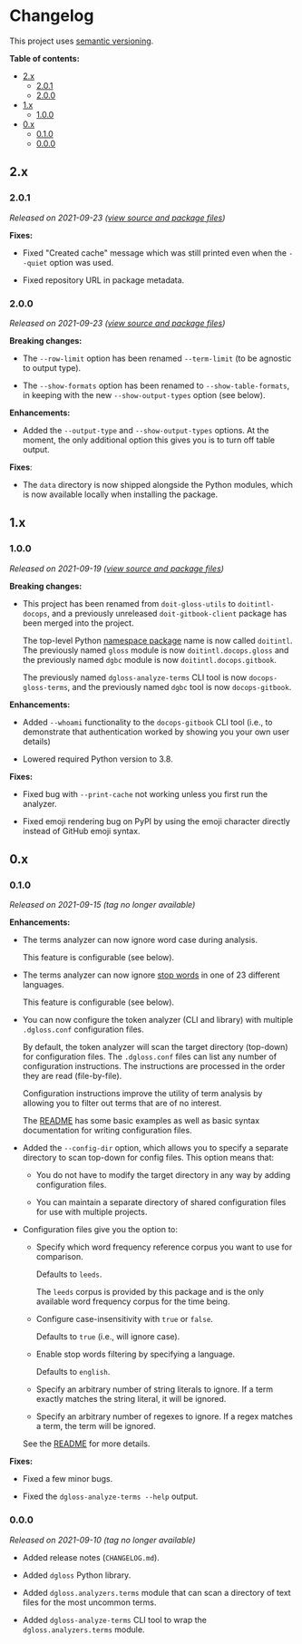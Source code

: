 # Changelog

This project uses [semantic versioning][semver].

**Table of contents:**

- [2.x](#2x)
  - [2.0.1](#201)
  - [2.0.0](#200)
- [1.x](#1x)
  - [1.0.0](#100)
- [0.x](#0x)
  - [0.1.0](#010)
  - [0.0.0](#000)

[semver]: https://semver.org/

<!--

## Unreleased

ADD UNRELEASED CHANGES HERE UNTIL THE NEXT RELEASE IS MADE

**Enhancements:**

- Added new `docops-screenshots` program, which can frame screenshots with a
  drop shadow.

**Fixes:**

- NLTK now downloads the required `omw-1.4` dataset.

-->

## 2.x

### 2.0.1

_Released on 2021-09-23 ([view source and package files][2.0.1])_

**Fixes:**

- Fixed "Created cache" message which was still printed even when the `--quiet`
  option was used.

- Fixed repository URL in package metadata.

[2.0.1]: https://github.com/doitintl/docops-utils/releases/tag/2.0.1

### 2.0.0

_Released on 2021-09-23 ([view source and package files][2.0.0])_

**Breaking changes:**

- The `--row-limit` option has been renamed `--term-limit` (to be agnostic to
  output type).

- The `--show-formats` option has been renamed to
  `--show-table-formats`, in keeping with the new `--show-output-types`
  option (see below).

**Enhancements:**

- Added the `--output-type` and `--show-output-types` options. At the
  moment, the only additional option this gives you is to turn off table
  output.

**Fixes**:

- The `data` directory is now shipped alongside the Python modules, which is
  now available locally when installing the package.

[2.0.0]: https://github.com/doitintl/docops-utils/releases/tag/2.0.0

## 1.x

### 1.0.0

_Released on 2021-09-19 ([view source and package files][1.0.0])_

**Breaking changes:**

- This project has been renamed from `doit-gloss-utils` to `doitintl-docops`,
  and a previously unreleased `doit-gitbook-client` package has been merged
  into the project.

  The top-level Python [namespace package][pep-420] name is now called
  `doitintl`. The previously named `gloss` module is now
  `doitintl.docops.gloss` and the previously named `dgbc` module is now
  `doitintl.docops.gitbook`.

  The previously named `dgloss-analyze-terms` CLI tool is now
  `docops-gloss-terms`, and the previously named `dgbc` tool is now
  `docops-gitbook`.

**Enhancements:**

- Added `--whoami` functionality to the `docops-gitbook` CLI tool (i.e., to
  demonstrate that authentication worked by showing you your own user details)

- Lowered required Python version to 3.8.

**Fixes:**

- Fixed bug with `--print-cache` not working unless you first run the analyzer.

- Fixed emoji rendering bug on PyPI by using the emoji character directly
  instead of GitHub emoji syntax.

[pep-420]: https://www.python.org/dev/peps/pep-0420/
[1.0.0]: https://github.com/doitintl/docops-utils/releases/tag/1.0.0

## 0.x

### 0.1.0

_Released on 2021-09-15 (tag no longer available)_

**Enhancements:**

- The terms analyzer can now ignore word case during analysis.

  This feature is configurable (see below).

- The terms analyzer can now ignore [stop words][stop words] in one of 23
  different languages.

  This feature is configurable (see below).

- You can now configure the token analyzer (CLI and library) with multiple
  `.dgloss.conf` configuration files.

  By default, the token analyzer will scan the target directory (top-down) for
  configuration files. The `.dgloss.conf` files can list any number of
  configuration instructions. The instructions are processed in the order they
  are read (file-by-file).

  Configuration instructions improve the utility of term analysis by allowing
  you to filter out terms that are of no interest.

  The [README][readme] has some basic examples as well as basic syntax
  documentation for writing configuration files.

- Added the `--config-dir` option, which allows you to specify a separate
  directory to scan top-down for config files. This option means that:

  - You do not have to modify the target directory in any way by adding
    configuration files.

  - You can maintain a separate directory of shared configuration files for use
    with multiple projects.

- Configuration files give you the option to:

  - Specify which word frequency reference corpus you want to use for
    comparison.

    Defaults to `leeds`.

    The `leeds` corpus is provided by this package and is the only available
    word frequency corpus for the time being.

  - Configure case-insensitivity with `true` or `false`.

    Defaults to `true` (i.e., will ignore case).

  - Enable stop words filtering by specifying a language.

    Defaults to `english`.

  - Specify an arbitrary number of string literals to ignore. If a term exactly
    matches the string literal, it will be ignored.

  - Specify an arbitrary number of regexes to ignore. If a regex matches a
    term, the term will be ignored.

  See the [README][readme] for more details.

**Fixes:**

- Fixed a few minor bugs.

- Fixed the `dgloss-analyze-terms --help` output.

[readme]: https://github.com/doitintl/docops-utils/
[stop words]: https://en.wikipedia.org/wiki/Stop_word

### 0.0.0

_Released on 2021-09-10 (tag no longer available)_

- Added release notes (`CHANGELOG.md`).

- Added `dgloss` Python library.

- Added `dgloss.analyzers.terms` module that can scan a directory of text files
  for the most uncommon terms.

- Added `dgloss-analyze-terms` CLI tool to wrap the `dgloss.analyzers.terms`
  module.
